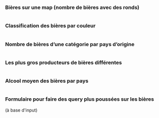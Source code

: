 ### Bières sur une map (nombre de bières avec des ronds)
```
```

### Classification des bières par couleur
```
```

### Nombre de bières d’une catégorie par pays d’origine
```
```

### Les plus gros producteurs de bières différentes
```
```

### Alcool moyen des bières par pays
```
```

### Formulaire pour faire des query plus poussées sur les bières
(à base d'input)